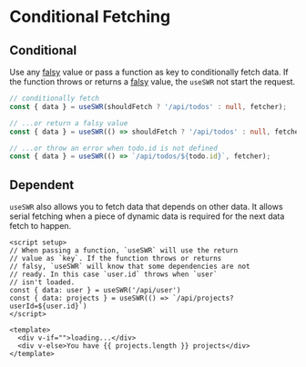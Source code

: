 # Conditional Fetching

## Conditional

Use any [falsy](https://developer.mozilla.org/docs/Glossary/Falsy) value or pass a function as key to conditionally fetch data. If the function throws or returns a [falsy](https://developer.mozilla.org/docs/Glossary/Falsy) value, the `useSWR` not start the request.

```ts
// conditionally fetch
const { data } = useSWR(shouldFetch ? '/api/todos' : null, fetcher);

// ...or return a falsy value
const { data } = useSWR(() => shouldFetch ? '/api/todos' : null, fetcher);

// ...or throw an error when todo.id is not defined
const { data } = useSWR(() => `/api/todos/${todo.id}`, fetcher);
```

## Dependent

`useSWR` also allows you to fetch data that depends on other data. It allows serial fetching when a piece of dynamic data is required for the next data fetch to happen.

```vue
<script setup>
// When passing a function, `useSWR` will use the return
// value as `key`. If the function throws or returns
// falsy, `useSWR` will know that some dependencies are not
// ready. In this case `user.id` throws when `user`
// isn't loaded.
const { data: user } = useSWR('/api/user')
const { data: projects } = useSWR(() => `/api/projects?userId=${user.id}`)
</script>

<template>
  <div v-if="">loading...</div>
  <div v-else>You have {{ projects.length }} projects</div>
</template>
```
